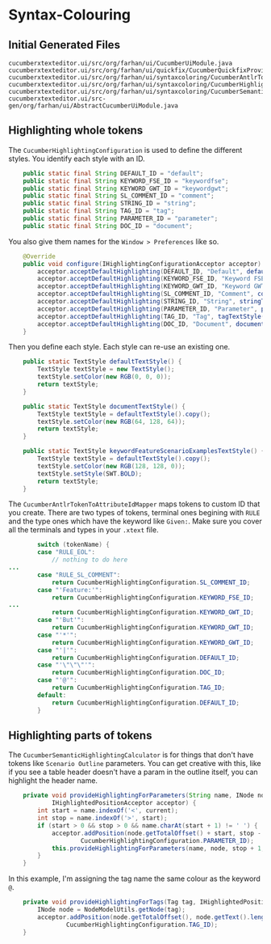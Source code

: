 # Syntax-Colouring

## Initial Generated Files

```
cucumberxtexteditor.ui/src/org/farhan/ui/CucumberUiModule.java
cucumberxtexteditor.ui/src/org/farhan/ui/quickfix/CucumberQuickfixProvider.java
cucumberxtexteditor.ui/src/org/farhan/ui/syntaxcoloring/CucumberAntlrTokenToAttributeIdMapper.java
cucumberxtexteditor.ui/src/org/farhan/ui/syntaxcoloring/CucumberHighlightingConfiguration.java
cucumberxtexteditor.ui/src/org/farhan/ui/syntaxcoloring/CucumberSemanticHighlightingCalculator.java
cucumberxtexteditor.ui/src-gen/org/farhan/ui/AbstractCucumberUiModule.java
```

## Highlighting whole tokens

The `CucumberHighlightingConfiguration` is used to define the different styles. 
You identify each style with an ID.

```java
	public static final String DEFAULT_ID = "default";
	public static final String KEYWORD_FSE_ID = "keywordfse";
	public static final String KEYWORD_GWT_ID = "keywordgwt";
	public static final String SL_COMMENT_ID = "comment";
	public static final String STRING_ID = "string";
	public static final String TAG_ID = "tag";
	public static final String PARAMETER_ID = "parameter";
	public static final String DOC_ID = "document";
```

You also give them names for the `Window > Preferences` like so.

```java
	@Override
	public void configure(IHighlightingConfigurationAcceptor acceptor) {
		acceptor.acceptDefaultHighlighting(DEFAULT_ID, "Default", defaultTextStyle());
		acceptor.acceptDefaultHighlighting(KEYWORD_FSE_ID, "Keyword FSE", keywordFeatureScenarioExamplesTextStyle());
		acceptor.acceptDefaultHighlighting(KEYWORD_GWT_ID, "Keyword GWT", keywordGivenWhenThenTextStyle());
		acceptor.acceptDefaultHighlighting(SL_COMMENT_ID, "Comment", commentTextStyle());
		acceptor.acceptDefaultHighlighting(STRING_ID, "String", stringTextStyle());
		acceptor.acceptDefaultHighlighting(PARAMETER_ID, "Parameter", parameterTextStyle());
		acceptor.acceptDefaultHighlighting(TAG_ID, "Tag", tagTextStyle());
		acceptor.acceptDefaultHighlighting(DOC_ID, "Document", documentTextStyle());
	}
```

Then you define each style. Each style can re-use an existing one.

```java
	public static TextStyle defaultTextStyle() {
		TextStyle textStyle = new TextStyle();
		textStyle.setColor(new RGB(0, 0, 0));
		return textStyle;
	}

	public static TextStyle documentTextStyle() {
		TextStyle textStyle = defaultTextStyle().copy();
		textStyle.setColor(new RGB(64, 128, 64));
		return textStyle;
	}

	public static TextStyle keywordFeatureScenarioExamplesTextStyle() {
		TextStyle textStyle = defaultTextStyle().copy();
		textStyle.setColor(new RGB(128, 128, 0));
		textStyle.setStyle(SWT.BOLD);
		return textStyle;
	}
```

The `CucumberAntlrTokenToAttributeIdMapper` maps tokens to custom ID that you create. 
There are two types of tokens, terminal ones begining with `RULE` and the type ones which have the keyword like `Given:`.
Make sure you cover all the terminals and types in your `.xtext` file.

```java
		switch (tokenName) {
		case "RULE_EOL":
			// nothing to do here
...
		case "RULE_SL_COMMENT":
			return CucumberHighlightingConfiguration.SL_COMMENT_ID;
		case "'Feature:'":
			return CucumberHighlightingConfiguration.KEYWORD_FSE_ID;
...
			return CucumberHighlightingConfiguration.KEYWORD_GWT_ID;
		case "'But'":
			return CucumberHighlightingConfiguration.KEYWORD_GWT_ID;
		case "'*'":
			return CucumberHighlightingConfiguration.KEYWORD_GWT_ID;
		case "'|'":
			return CucumberHighlightingConfiguration.DEFAULT_ID;
		case "'\"\"\"'":
			return CucumberHighlightingConfiguration.DOC_ID;
		case "'@'":
			return CucumberHighlightingConfiguration.TAG_ID;
		default:
			return CucumberHighlightingConfiguration.DEFAULT_ID;
		}
```

## Highlighting parts of tokens

The `CucumberSemanticHighlightingCalculator` is for things that don't have tokens like `Scenario Outline` parameters.
You can get creative with this, like if you see a table header doesn't have a param in the outline itself, you can highlight the header name.

```java
	private void provideHighlightingForParameters(String name, INode node, int current,
			IHighlightedPositionAcceptor acceptor) {
		int start = name.indexOf('<', current);
		int stop = name.indexOf('>', start);
		if (start > 0 && stop > 0 && name.charAt(start + 1) != ' ') {
			acceptor.addPosition(node.getTotalOffset() + start, stop - start + 1,
					CucumberHighlightingConfiguration.PARAMETER_ID);
			this.provideHighlightingForParameters(name, node, stop + 1, acceptor);
		}
	}
```
	
In this example, I'm assigning the tag name the same colour as the keyword `@`.

```java
	private void provideHighlightingForTags(Tag tag, IHighlightedPositionAcceptor acceptor) {
		INode node = NodeModelUtils.getNode(tag);
		acceptor.addPosition(node.getTotalOffset(), node.getText().length(),
				CucumberHighlightingConfiguration.TAG_ID);
	}
``` 
